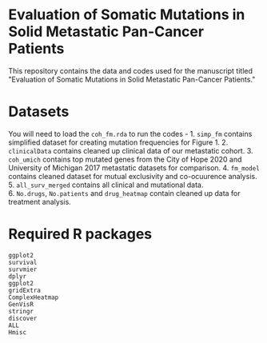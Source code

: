 # Evaluation of Somatic Mutations in Solid Metastatic Pan-Cancer Patients

 This repository contains the data and codes used for the manuscript titled "Evaluation of Somatic Mutations in Solid Metastatic 
Pan-Cancer Patients." 

# Datasets

You will need to load the `coh_fm.rda` to run the codes -
    1. `simp_fm` contains simplified dataset for creating mutation frequencies for Figure 1.
    2. `clinicalData` contains cleaned up clinical data of our metastatic cohort. 
    3. `coh_umich` contains top mutated genes from the City of Hope 2020 and University of Michigan 2017 metastatic datasets for comparison. 
    4. `fm_model` contains cleaned dataset for mutual exclusivity and co-ocuurence analysis. 
    5. `all_surv_merged` contains all clinical and mutational data.  
    6. `No.drugs`, `No.patients` and `drug_heatmap` contain cleaned up data for treatment analysis. 
    
# Required R packages

    ggplot2
    survival
    survmier
    dplyr
    ggplot2
    gridExtra
    ComplexHeatmap
    GenVisR
    stringr
    discover
    ALL
    Hmisc
